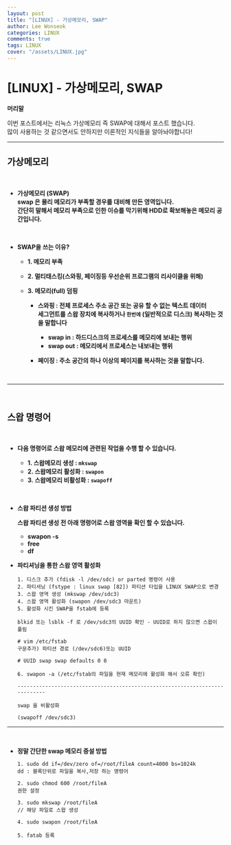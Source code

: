 ```yaml
---
layout: post
title: "[LINUX] - 가상메모리, SWAP"
author: Lee Wonseok
categories: LINUX
comments: true
tags: LINUX
cover: "/assets/LINUX.jpg"
---
```



# [LINUX] - 가상메모리, SWAP

**머리말**  

이번 포스트에서는 리눅스 가상메모리 즉 SWAP에 대해서 포스트 했습니다.  
많이 사용하는 것 같으면서도 안하지만 이론적인 지식들을 알아놔야합니다!

---


## **가상메모리**

<br/>

* **가상메모리 (SWAP)**  
	**swap 은 물리 메모리가 부족할 경우를 대비해 만든 영역입니다.**   
	**간단히 말해서 메모리 부족으로 인한 이슈를 막기위해 HDD로 확보해놓은 메모리 공간입니다.**

<br/>

* **SWAP을 쓰는 이유?** 
	
    * **1. 메모리 부족**
	* **2. 멀티태스킹(스와핑, 페이징등 우선순위 프로그램의 리사이클을 위해)**
	* **3. 메모리(full) 덤핑**


        * **스와핑 : 전체 프로세스 주소 공간 또는 공유 할 수 없는 텍스트 데이터  
	세그먼트를 스왑 장치에 복사하거나 ``한번에`` (일반적으로 디스크) 복사하는 것을 말합니다**
	
	        * **swap in : 하드디스크의 프로세스를 메모리에 보내는 행위**  
	        * **swap out : 메모리에서 프로세스는 내보내는 행위**  
	
        * **페이징 : 주소 공간의 하나 이상의 페이지를 복사하는 것을 말합니다.**   

<br/>

---

<br/>

## **스왑 명령어**

<br/>

* **다음 명령어로 스왑 메모리에 관련된 작업을 수행 할 수 있습니다.**


    * **1. 스왑메모리 생성 : ``mkswap``**  
    * **2. 스왑메모리 활성화 : ``swapon``**  
    * **3. 스왑메모리 비활성화 : ``swapoff``**
    

<br/>

* **스왑 파티션 생성 방법**

    **스왑 파티션 생성 전 아래 명령어로 스왑 영역을 확인 할 수 있습니다.**

	* **swapon -s**   
	* **free**
	* **df** 


* **파티셔닝을 통한 스왑 영역 활성화**  

    ```
    1. 디스크 추가 (fdisk -l /dev/sdc) or parted 명령어 사용
    2. 파티셔닝 (fstype : linux swap [82]) 파티션 타입을 LINUX SWAP으로 변경
    3. 스왑 영역 생성 (mkswap /dev/sdc3) 
    4. 스왑 영역 활성화 (swapon /dev/sdc3 마운트)
    5. 활성화 시킨 SWAP을 fstab에 등록

    blkid 또는 lsblk -f 로 /dev/sdc3의 UUID 확인 - UUID로 하지 않으면 스왑이 풀림
      
    # vim /etc/fstab
    구문추가) 파티션 경로 (/dev/sdc6)또는 UUID

    # UUID swap swap defaults 0 0
      
    6. swapon -a (/etc/fstab의 파일을 현재 메모리에 활성화 해서 오류 확인)
    
    ----------------------------------------------------------------------------

    swap 을 비활성화
    
    (swapoff /dev/sdc3)   
    ```

---

<br/>

 * **정말 간단한 swap 메모리 증설 방법**  

    ```
    1. sudo dd if=/dev/zero of=/root/fileA count=4000 bs=1024k  
    dd : 블록단위로 파일을 복사,저장 하는 명령어
    
    2. sudo chmod 600 /root/fileA 
    권한 설정
         
    3. sudo mkswap /root/fileA                                  
    // 해당 파일로 스왑 생성

    4. sudo swapon /root/fileA

    5. fatab 등록
    ```
 